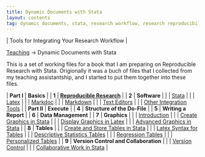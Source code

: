 ```yaml
---
title: Dynamic Documents with Stata
layout: contents
tag: dynamic documents, stata, research workflow, research reproducibility, reproducible research, social sciences
---
```

| Tools for Integrating Your Research Workflow |


<a name="Contents"></a>
[Teaching](../../../teaching) &rarr; Dynamic Documents with Stata

This is a set of working files for a book that I am preparing on Reproducible Research with Stata. Origionally it was a buch of files that I collected from my teaching assistantship, and I started to put them together into these files.

| **Part I**    |  **Basics** |
| **1**         | **[Reproducible Research]()**   |
| **2**         | **Software**  |
|               | [Stata](../../stata/stata)  |
|               | [Latex](../../latex/latex)  |
|               | [Markdoc](software-markdoc.md)  |
|               | [Markdown]()  |
|               | [Text Editors](software-texteditors.md)    |
|               | [Other Integration Tools](software-other.md)  |
| **Part II**   | **Execute** |
| **4**         | **Structure of the Do-File**  |
| **5**         | **Writing a Report** |
| **6**         | **Data Management**   |
| **7**         | **Graphics**  |
|               | [Introduction](graphics.md)  |
|               | [Create Graphics in Stata](graphics-stata.md)  |
|               | [Display Graphics in Latex](graphics-latex.md)  |
|               | [Advanced Graphics in Stata](TBD)  |
| **8**         | **Tables**   |
|               | [Create and Store Tables in Stata](tables-stata.md)  |
|               | [Latex Syntax for Tables](tables-latex.md)  |
|               | [Descriptive Statistics Tables](tables-descriptives.md)  |
|               | [Regression Tables](tables-ols.md)  |
|               | [Personalized Tables](tables-personalized.md)  |
| **9**         | **Version Control and Collaboration**  |
|               | [Version Control]()  |
|               | [Collaborative Work in Stata]()  |
